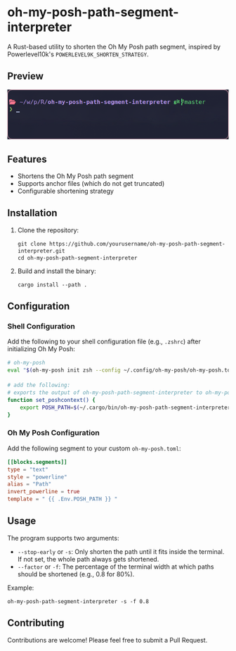 # oh-my-posh-path-segment-interpreter

A Rust-based utility to shorten the Oh My Posh path segment, inspired by Powerlevel10k's `POWERLEVEL9K_SHORTEN_STRATEGY`.

## Preview

![Oh My Posh Path Segment Interpreter in action](./images/preview.png)

## Features

- Shortens the Oh My Posh path segment
- Supports anchor files (which do not get truncated)
- Configurable shortening strategy

## Installation

1. Clone the repository:

   ```
   git clone https://github.com/yourusername/oh-my-posh-path-segment-interpreter.git
   cd oh-my-posh-path-segment-interpreter
   ```

2. Build and install the binary:
   ```
   cargo install --path .
   ```

## Configuration

### Shell Configuration

Add the following to your shell configuration file (e.g., `.zshrc`) after initializing Oh My Posh:

```bash
# oh-my-posh
eval "$(oh-my-posh init zsh --config ~/.config/oh-my-posh/oh-my-posh.toml)"

# add the following:
# exports the output of oh-my-posh-path-segment-interpreter to oh-my-posh.
function set_poshcontext() {
    export POSH_PATH=$(~/.cargo/bin/oh-my-posh-path-segment-interpreter -s -f 0.8)
}
```

### Oh My Posh Configuration

Add the following segment to your custom `oh-my-posh.toml`:

```toml
[[blocks.segments]]
type = "text"
style = "powerline"
alias = "Path"
invert_powerline = true
template = " {{ .Env.POSH_PATH }} "
```

## Usage

The program supports two arguments:

- `--stop-early` or `-s`: Only shorten the path until it fits inside the terminal. If not set, the whole path always gets shortened.
- `--factor` or `-f`: The percentage of the terminal width at which paths should be shortened (e.g., 0.8 for 80%).

Example:

```
oh-my-posh-path-segment-interpreter -s -f 0.8
```

## Contributing

Contributions are welcome! Please feel free to submit a Pull Request.
